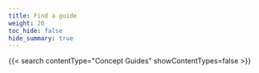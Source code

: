 ```yaml
---
title: Find a guide
weight: 20
toc_hide: false
hide_summary: true
---
```


{{< search contentType="Concept Guides" showContentTypes=false >}}
